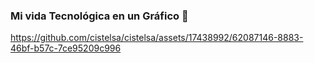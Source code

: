 ### Mi vida Tecnológica en un Gráfico 👋

https://github.com/cistelsa/cistelsa/assets/17438992/62087146-8883-46bf-b57c-7ce95209c996

<!--
**cistelsa/cistelsa** is a ✨ _special_ ✨ repository because its `README.md` (this file) appears on your GitHub profile.

Here are some ideas to get you started:

- 🔭 I’m currently working on ...
- 🌱 I’m currently learning ...
- 👯 I’m looking to collaborate on ...
- 🤔 I’m looking for help with ...
- 💬 Ask me about ...
- 📫 How to reach me: ...
- 😄 Pronouns: ...
- ⚡ Fun fact: ...
-->
